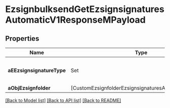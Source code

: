 # EzsignbulksendGetEzsignsignaturesAutomaticV1ResponseMPayload

## Properties
Name | Type | Description | Notes
------------ | ------------- | ------------- | -------------
**aEEzsignsignatureType** | Set<FieldEEzsignsignatureType> | All eEzsignsignatureType contained in the response | 
**aObjEzsignfolder** | [CustomEzsignfolderEzsignsignaturesAutomaticResponse] |  | 

[[Back to Model list]](../README.md#documentation-for-models) [[Back to API list]](../README.md#documentation-for-api-endpoints) [[Back to README]](../README.md)



